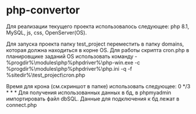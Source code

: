 # php-convertor
Для реализации текущего проекта использовалось следующее: php 8.1, MySQL, js, css, OpenServer(OS). 

Для запуска проекта папку test_project переместить в папку domains, которая должна находиться в корне OS.
Для работы скрипта cron.php в планировщике заданий OS использовать команду - 
 %progdir%\modules\php\%phpdriver%\php-win.exe -c %progdir%\modules\php\%phpdriver%\php.ini -q -f %sitedir%\test_project\cron.php

Время для крона (см.скриншот в папке) использовать следующее: 0 */3 * * * 
Для получения использованных данных в бд, в phpmyadmin импортировать файл dbSQL.
Данные для подключения к бд лежат в connect.php
